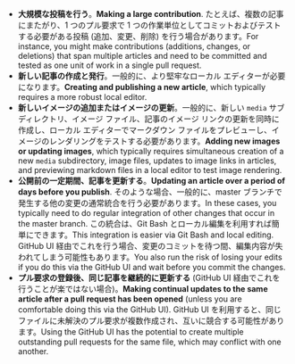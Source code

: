  - <span data-ttu-id="35f9b-101">**大規模な投稿を行う**。</span><span class="sxs-lookup"><span data-stu-id="35f9b-101">**Making a large contribution**.</span></span> <span data-ttu-id="35f9b-102">たとえば、複数の記事にまたがり、1 つのプル要求で 1 つの作業単位としてコミットおよびテストする必要がある投稿 (追加、変更、削除) を行う場合があります。</span><span class="sxs-lookup"><span data-stu-id="35f9b-102">For instance, you might make contributions (additions, changes, or deletions) that span multiple articles and need to be committed and tested as one unit of work in a single pull request.</span></span> 
 - <span data-ttu-id="35f9b-103">**新しい記事の作成と発行**。一般的に、より堅牢なローカル エディターが必要になります。</span><span class="sxs-lookup"><span data-stu-id="35f9b-103">**Creating and publishing a new article**, which typically requires a more robust local editor.</span></span> 
 - <span data-ttu-id="35f9b-104">**新しいイメージの追加またはイメージの更新**。一般的に、新しい `media` サブディレクトリ、イメージ ファイル、記事のイメージ リンクの更新を同時に作成し、ローカル エディターでマークダウン ファイルをプレビューし、イメージのレンダリングをテストする必要があります。</span><span class="sxs-lookup"><span data-stu-id="35f9b-104">**Adding new images or updating images**, which typically requires simultaneous creation of a new `media` subdirectory, image files, updates to image links in articles, and previewing markdown files in a local editor to test image rendering.</span></span>
 - <span data-ttu-id="35f9b-105">**公開前の一定期間、記事を更新する**。</span><span class="sxs-lookup"><span data-stu-id="35f9b-105">**Updating an article over a period of days before you publish**.</span></span> <span data-ttu-id="35f9b-106">そのような場合、一般的に、master ブランチで発生する他の変更の通常統合を行う必要があります。</span><span class="sxs-lookup"><span data-stu-id="35f9b-106">In these cases, you typically need to do regular integration of other changes that occur in the master branch.</span></span> <span data-ttu-id="35f9b-107">この統合は、Git Bash とローカル編集を利用すれば簡単にできます。</span><span class="sxs-lookup"><span data-stu-id="35f9b-107">This integration is easier via Git Bash and local editing.</span></span> <span data-ttu-id="35f9b-108">GitHub UI 経由でこれを行う場合、変更のコミットを待つ間、編集内容が失われてしまう可能性もあります。</span><span class="sxs-lookup"><span data-stu-id="35f9b-108">You also run the risk of losing your edits if you do this via the GitHub UI and wait before you commit the changes.</span></span>
 - <span data-ttu-id="35f9b-109">**プル要求の登録後、同じ記事を継続的に更新する** (GitHub UI 経由でこれを行うことが楽ではない場合)。</span><span class="sxs-lookup"><span data-stu-id="35f9b-109">**Making continual updates to the same article after a pull request has been opened** (unless you are comfortable doing this via the GitHub UI).</span></span> <span data-ttu-id="35f9b-110">GitHub UI を利用すると、同じファイルに未解決のプル要求が複数作成され、互いに競合する可能性があります。</span><span class="sxs-lookup"><span data-stu-id="35f9b-110">Using the GitHub UI has the potential to create multiple outstanding pull requests for the same file, which may conflict with one another.</span></span> 